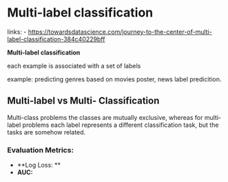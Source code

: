 # Multi-label classification

links:  - https://towardsdatascience.com/journey-to-the-center-of-multi-label-classification-384c40229bff

**Multi-label classification**

each example is associated  with a set of labels 

example: predicting genres based on movies poster, news label predicition.

## Multi-label vs Multi- Classification

Multi-class problems the classes are mutually exclusive, whereas for multi-label problems each label represents a different classification task, but the tasks are somehow related.



### Evaluation Metrics:

- **Log Loss: **
- **AUC:**

